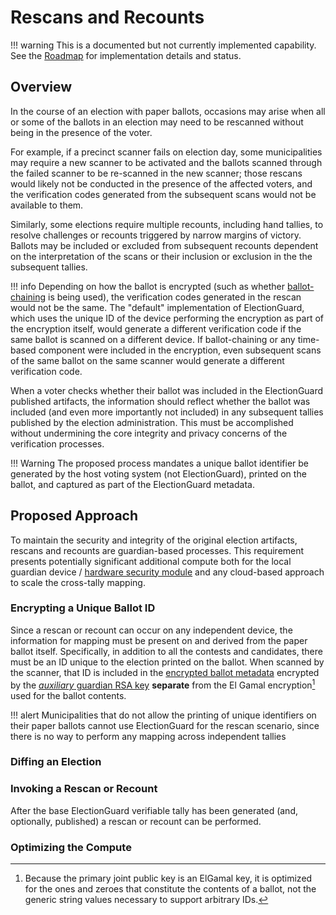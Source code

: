 # Rescans and Recounts

!!! warning
    This is a documented but not currently implemented capability. See the [Roadmap](../overview/Roadmap.md) for implementation details and status.

## Overview

In the course of an election with paper ballots, occasions may arise when all or some of the ballots in an election may need to be rescanned without being in the presence of the voter.

For example, if a precinct scanner fails on election day, some municipalities may require a new scanner to be activated and the ballots scanned through the failed scanner to be re-scanned in the new scanner; those rescans would likely not be conducted in the presence of the affected voters, and the verification codes generated from the subsequent scans would not be available to them.

Similarly, some elections require multiple recounts, including hand tallies, to resolve challenges or recounts triggered by narrow margins of victory. Ballots may be included or excluded from subsequent recounts dependent on the interpretation of the scans or their inclusion or exclusion in the the subsequent tallies.

!!! info
    Depending on how the ballot is encrypted (such as whether [ballot-chaining](../overview/Glossary.md#ballot-chain) is being used), the verification codes generated in the rescan would not be the same. The "default" implementation of ElectionGuard, which uses the unique ID of the device performing the encryption as part of the encryption itself, would generate a different verification code if the same ballot is scanned on a different device. If ballot-chaining or any time-based component were included in the encryption, even subsequent scans of the same ballot on the same scanner would generate a different verification code.

When a voter checks whether their ballot was included in the ElectionGuard published artifacts, the information should reflect whether the ballot was included (and even more importantly not included) in any subsequent tallies published by the election administration. This must be accomplished without undermining the core integrity and privacy concerns of the verification processes.

!!! Warning
    The proposed process mandates a unique ballot identifier be generated by the host voting system (not ElectionGuard), printed on the ballot, and captured as part of the ElectionGuard metadata.

## Proposed Approach

To maintain the security and integrity of the original election artifacts, rescans and recounts are guardian-based processes. This requirement presents potentially significant additional compute both for the local guardian device / [hardware security module](../overview/Glossary.md#hardware-security-module-hsm) and any cloud-based approach to scale the cross-tally mapping.

### Encrypting a Unique Ballot ID

Since a rescan or recount can occur on any independent device, the information for mapping must be present on and derived from the paper ballot itself. Specifically, in addition to all the contests and candidates, there must be an ID unique to the election printed on the ballot. When scanned by the scanner, that ID is included in the [encrypted ballot metadata](../overview/Glossary.md#encrypted-ballot-metadata) encrypted by the [_auxiliary_ guardian RSA key](../overview/Glossary.md#auxiliary-guardian-key) **separate** from the El Gamal encryption[^rs1] used for the ballot contents.

!!! alert
    Municipalities that do not allow the printing of unique identifiers on their paper ballots cannot use ElectionGuard for the rescan scenario, since there is no way to perform any mapping across independent tallies

### Diffing an Election

### Invoking a Rescan or Recount

After the base ElectionGuard verifiable tally has been generated (and, optionally, published) a rescan or recount can be performed.

### Optimizing the Compute

[^rs1]: Because the primary joint public key is an ElGamal key, it is optimized for the ones and zeroes that constitute the contents of a ballot, not the generic string values necessary to support arbitrary IDs.
